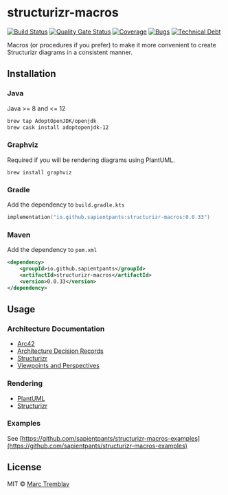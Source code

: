 # structurizr-macros

[![Build Status](https://travis-ci.org/sapientpants/structurizr-macros.svg?branch=master)](https://travis-ci.org/sapientpants/structurizr-macros)
[![Quality Gate Status](https://sonarcloud.io/api/project_badges/measure?project=structurizr-macros&metric=alert_status)](https://sonarcloud.io/dashboard?id=structurizr-macros)
[![Coverage](https://sonarcloud.io/api/project_badges/measure?project=structurizr-macros&metric=coverage)](https://sonarcloud.io/dashboard?id=structurizr-macros)
[![Bugs](https://sonarcloud.io/api/project_badges/measure?project=structurizr-macros&metric=bugs)](https://sonarcloud.io/dashboard?id=structurizr-macros)
[![Technical Debt](https://sonarcloud.io/api/project_badges/measure?project=structurizr-macros&metric=sqale_index)](https://sonarcloud.io/dashboard?id=structurizr-macros)

Macros (or procedures if you prefer) to make it more convenient to create Structurizr diagrams in a consistent manner.

## Installation

### Java

Java >= 8 and <= 12

```sh
brew tap AdoptOpenJDK/openjdk
brew cask install adoptopenjdk-12
```

### Graphviz

Required if you will be rendering diagrams using PlantUML.

`brew install graphviz`

### Gradle

Add the dependency to `build.gradle.kts`

```kotlin
implementation("io.github.sapientpants:structurizr-macros:0.0.33")
```

### Maven

Add the dependency to `pom.xml`

```xml
<dependency>
    <groupId>io.github.sapientpants</groupId>
    <artifactId>structurizr-macros</artifactId>
    <version>0.0.33</version>
</dependency>
```

## Usage

### Architecture Documentation

- [Arc42](doc/architecture-documentation/arc42.md)
- [Architecture Decision Records](doc/architecture-documentation/architecture-decision-records.md)
- [Structurizr](doc/architecture-documentation/structurizr.md)
- [Viewpoints and Perspectives](doc/architecture-documentation/viewpoints-and-perspectices.md)

### Rendering

- [PlantUML](doc/rendering/plantuml.md)
- [Structurizr](doc/rendering/structurizr.md)


### Examples

See [https://github.com/sapientpants/structurizr-macros-examples](https://github.com/sapientpants/structurizr-macros-examples)

## License

MIT © [Marc Tremblay](https://github.com/sapientpants)
